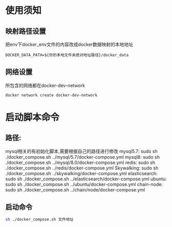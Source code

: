 # 使用须知
## 映射路径设置
把env下docker_env文件的内容改成docker数据映射的本地地址
```text
DOCKER_DATA_PATH=${你的本地文件夹绝对地址路径}/docker_data
```

## 网络设置
所包含的网络都在docker-dev-network
```sh
docker network create docker-dev-network
```

# 启动脚本命令
## 路径: 
mysql相关的有初始化脚本,需要根据自己的路径进行修改
mysql5.7:       sudo sh ./docker_compose.sh ../mysql/5.7/docker-compose.yml
mysql8:         sudo sh ./docker_compose.sh ../mysql/8.0/docker-compose.yml
redis:          sudo sh ./docker_compose.sh ../redis/docker-compose.yml
Skywalking:     sudo sh ./docker_compose.sh ../skywalking/docker-compose.yml
elasticsearch:  sudo sh ./docker_compose.sh ../elasticsearch/docker-compose.yml
ubuntu:         sudo sh ./docker_compose.sh ../ubuntu/docker-compose.yml
chain-node:     sudo sh ./docker_compose.sh ../chain/node/docker-compose.yml

## 启动命令
```sh
sh ./docker_compose.sh 文件地址
```